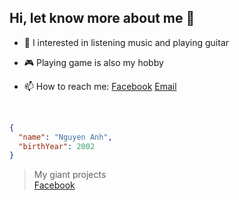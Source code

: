## Hi, let know more about me  👋

- 🎻 I interested in listening music and playing guitar

- 🎮 Playing game is also my hobby

- 📫 How to reach me: 
[Facebook](https://www.facebook.com/nngguuen.anh) 
[Email](nngguyen.anh@gmail.com) 


<br>

```json
{
  "name": "Nguyen Anh",
  "birthYear": 2002
}
```

> My giant projects
> <br>
> [Facebook](https://nnaaaa.github.io/facebookClient/#/)


